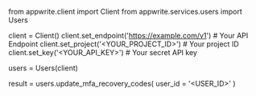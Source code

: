 from appwrite.client import Client
from appwrite.services.users import Users

client = Client()
client.set_endpoint('https://example.com/v1') # Your API Endpoint
client.set_project('<YOUR_PROJECT_ID>') # Your project ID
client.set_key('<YOUR_API_KEY>') # Your secret API key

users = Users(client)

result = users.update_mfa_recovery_codes(
    user_id = '<USER_ID>'
)
